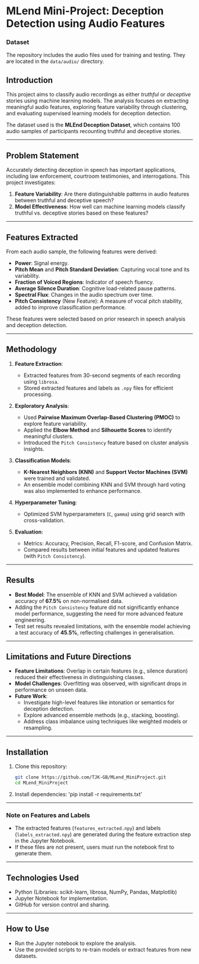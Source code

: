 # MLend Mini-Project: Deception Detection using Audio Features

### Dataset
The repository includes the audio files used for training and testing. They are located in the `data/audio/` directory.

## Introduction
This project aims to classify audio recordings as either *truthful* or *deceptive* stories using machine learning models. The analysis focuses on extracting meaningful audio features, exploring feature variability through clustering, and evaluating supervised learning models for deception detection.

The dataset used is the **MLEnd Deception Dataset**, which contains 100 audio samples of participants recounting truthful and deceptive stories.

---

## Problem Statement
Accurately detecting deception in speech has important applications, including law enforcement, courtroom testimonies, and interrogations. This project investigates:
1. **Feature Variability**: Are there distinguishable patterns in audio features between truthful and deceptive speech?
2. **Model Effectiveness**: How well can machine learning models classify truthful vs. deceptive stories based on these features?

---

## Features Extracted
From each audio sample, the following features were derived:
- **Power**: Signal energy.
- **Pitch Mean** and **Pitch Standard Deviation**: Capturing vocal tone and its variability.
- **Fraction of Voiced Regions**: Indicator of speech fluency.
- **Average Silence Duration**: Cognitive load-related pause patterns.
- **Spectral Flux**: Changes in the audio spectrum over time.
- **Pitch Consistency** (New Feature): A measure of vocal pitch stability, added to improve classification performance.

These features were selected based on prior research in speech analysis and deception detection.

---

## Methodology
1. **Feature Extraction**:
   - Extracted features from 30-second segments of each recording using `librosa`.
   - Stored extracted features and labels as `.npy` files for efficient processing.

2. **Exploratory Analysis**:
   - Used **Pairwise Maximum Overlap-Based Clustering (PMOC)** to explore feature variability.
   - Applied the **Elbow Method** and **Silhouette Scores** to identify meaningful clusters.
   - Introduced the `Pitch Consistency` feature based on cluster analysis insights.

3. **Classification Models**:
   - **K-Nearest Neighbors (KNN)** and **Support Vector Machines (SVM)** were trained and validated.
   - An ensemble model combining KNN and SVM through hard voting was also implemented to enhance performance.

4. **Hyperparameter Tuning**:
   - Optimized SVM hyperparameters (`C`, `gamma`) using grid search with cross-validation.

5. **Evaluation**:
   - Metrics: Accuracy, Precision, Recall, F1-score, and Confusion Matrix.
   - Compared results between initial features and updated features (with `Pitch Consistency`).

---

## Results
- **Best Model**: The ensemble of KNN and SVM achieved a validation accuracy of **67.5%** on non-normalised data.
- Adding the `Pitch Consistency` feature did not significantly enhance model performance, suggesting the need for more advanced feature engineering.
- Test set results revealed limitations, with the ensemble model achieving a test accuracy of **45.5%**, reflecting challenges in generalisation.

---

## Limitations and Future Directions
- **Feature Limitations**: Overlap in certain features (e.g., silence duration) reduced their effectiveness in distinguishing classes.
- **Model Challenges**: Overfitting was observed, with significant drops in performance on unseen data.
- **Future Work**:
  - Investigate high-level features like intonation or semantics for deception detection.
  - Explore advanced ensemble methods (e.g., stacking, boosting).
  - Address class imbalance using techniques like weighted models or resampling.

---

## Installation
1. Clone this repository:
   ```bash
   git clone https://github.com/TJK-GB/MLend_MiniProject.git
   cd MLend_MiniProject
   
2. Install dependencies:
   'pip install -r requirements.txt'
   
---

### Note on Features and Labels
- The extracted features (`features_extracted.npy`) and labels (`labels_extracted.npy`) are generated during the feature extraction step in the Jupyter Notebook.
- If these files are not present, users must run the notebook first to generate them.

---

## Technologies Used
- Python (Libraries: scikit-learn, librosa, NumPy, Pandas, Matplotlib)
- Jupyter Notebook for implementation.
- GitHub for version control and sharing.

---

## How to Use
- Run the Jupyter notebook to explore the analysis.
- Use the provided scripts to re-train models or extract features from new datasets.

